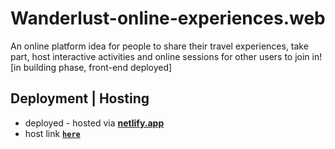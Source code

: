# Wanderlust-online-experiences.web
An online platform idea for people to share their travel experiences, take part, host interactive activities and online sessions for other users to join in! [in building phase, front-end deployed]


## Deployment | Hosting
 - deployed - hosted via [**netlify.app**](https://netlify.app)
 - host link [**`here`**](https://wanderlustexp.netlify.app)

